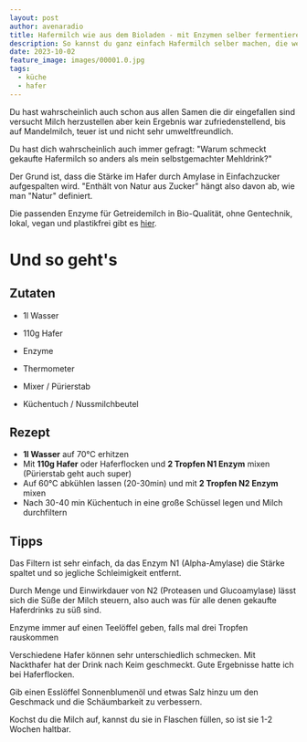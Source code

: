 ```yaml
---
layout: post
author: avenaradio
title: Hafermilch wie aus dem Bioladen - mit Enzymen selber fermentieren
description: So kannst du ganz einfach Hafermilch selber machen, die weder schleimig ist, noch nach Mehl schmeckt!
date: 2023-10-02
feature_image: images/00001.0.jpg
tags:
  - küche
  - hafer
---
```

Du hast wahrscheinlich auch schon aus allen Samen die dir eingefallen sind versucht Milch herzustellen aber kein Ergebnis war zufriedenstellend, bis auf Mandelmilch, teuer ist und nicht sehr umweltfreundlich.

Du hast dich wahrscheinlich auch immer gefragt: "Warum schmeckt gekaufte Hafermilch so anders als mein selbstgemachter Mehldrink?"

Der Grund ist, dass die Stärke im Hafer durch Amylase in Einfachzucker aufgespalten wird. "Enthält von Natur aus Zucker" hängt also davon ab, wie man "Natur" definiert.

Die passenden Enzyme für Getreidemilch in Bio-Qualität, ohne Gentechnik, lokal, vegan und plastikfrei gibt es <a href="https://www.nectarbar.de/shop/enzyme-hafer-getreidedrinks/" target="_blank" rel="noopener noreferrer">hier</a>.

# Und so geht's
## Zutaten

- 1l Wasser
- 110g Hafer
- Enzyme

- Thermometer
- Mixer / Pürierstab
- Küchentuch / Nussmilchbeutel

## Rezept

- **1l Wasser** auf 70°C erhitzen
- Mit **110g Hafer** oder Haferflocken und **2 Tropfen N1 Enzym** mixen (Pürierstab geht auch super)
- Auf 60°C abkühlen lassen (20-30min) und mit **2 Tropfen N2 Enzym** mixen
- Nach 30-40 min Küchentuch in eine große Schüssel legen und Milch durchfiltern

## Tipps

Das Filtern ist sehr einfach, da das Enzym N1 (Alpha-Amylase) die Stärke spaltet und so jegliche Schleimigkeit entfernt.

Durch Menge und Einwirkdauer von N2 (Proteasen und Glucoamylase) lässt sich die Süße der Milch steuern, also auch was für alle denen gekaufte Haferdrinks zu süß sind.

Enzyme immer auf einen Teelöffel geben, falls mal drei Tropfen rauskommen

Verschiedene Hafer können sehr unterschiedlich schmecken. Mit Nackthafer hat der Drink nach Keim geschmeckt. Gute Ergebnisse hatte ich bei Haferflocken.

Gib einen Esslöffel Sonnenblumenöl und etwas Salz hinzu um den Geschmack und die Schäumbarkeit zu verbessern.

Kochst du die Milch auf, kannst du sie in Flaschen füllen, so ist sie 1-2 Wochen haltbar.